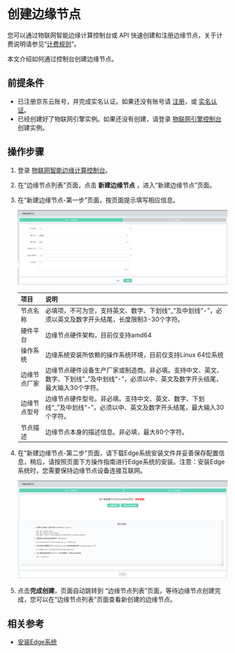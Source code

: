 # 创建边缘节点

您可以通过物联网智能边缘计算控制台或 API 快速创建和注册边缘节点，关于计费说明请参见“[计费规则](../Pricing/Billing-Rules.md)”。

本文介绍如何通过控制台创建边缘节点。

## 前提条件
- 已注册京东云账号，并完成实名认证。如果还没有账号请 [注册](https://accounts.jdcloud.com/p/regPage?source=jdcloud%26ReturnUrl=%2f%2fuc.jdcloud.com%2fpassport%2fcomplete%3freturnUrl%3dhttp%3A%2F%2Fuc.jdcloud.com%2Fredirect%2FloginRouter%3FreturnUrl%3Dhttps%253A%252F%252Fwww.jdcloud.com%252Fhelp%252Fdetail%252F734%252FisCatalog%252F1)，或 [实名认证](https://uc.jdcloud.com/account/certify)。
- 已经创建好了物联网引擎实例。如果还没有创建，请登录 [物联网引擎控制台](https://iot-console.jdcloud.com/core) 创建实例。

## 操作步骤
1. 登录 [物联网智能边缘计算控制台](https://iot-console.jdcloud.com/edge)。

2. 在“边缘节点列表”页面，点击 **新建边缘节点** ，进入“新建边缘节点”页面。

3. 在“新建边缘节点-第一步”页面，按页面提示填写相应信息。

    ![新建边缘节点第一步](../../../../image/IoT/IoT-Edge/Createedge01.png)

    | 项目         | 说明                                                         |
    | ------------ | ------------------------------------------------------------ |
    | 节点名称     | 必填项，不可为空，支持英文、数字、下划线“_”及中划线“-”，必须以英文及数字开头结尾，长度限制3-30个字符。 |
    | 硬件平台     | 边缘节点硬件架构，目前仅支持amd64                            |
    | 操作系统     | 边缘系统安装所依赖的操作系统环境，目前仅支持Linux 64位系统   |
    | 边缘节点厂家 | 边缘节点硬件设备生产厂家或制造商。非必填。支持中文、英文、数字、下划线“_”及中划线“-”，必须以中、英文及数字开头结尾，最大输入30个字符。 |
    | 边缘节点型号 | 边缘节点硬件型号。非必填。支持中文、英文、数字、下划线“_”及中划线“-”，必须以中、英文及数字开头结尾，最大输入30个字符。 |
    | 节点描述     | 边缘节点本身的描述信息。非必填，最大80个字符。               |

    

4. 在"新建边缘节点-第二步"页面，请下载Edge系统安装文件并妥善保存配置信息，稍后，请按照页面下方操作指南进行Edge系统的安装。注意：安装Edge系统时，您需要保持边缘节点设备连接互联网。

    ![新建边缘节点第二步](../../../../image/IoT/IoT-Edge/Createedge02.png)

5. 点击**完成创建**，页面自动跳转到 “边缘节点列表”页面，等待边缘节点创建完成，您可以在“边缘节点列表”页面查看新创建的边缘节点。

## 相关参考

- [安装Edge系统](Install-Edge-System.md)

